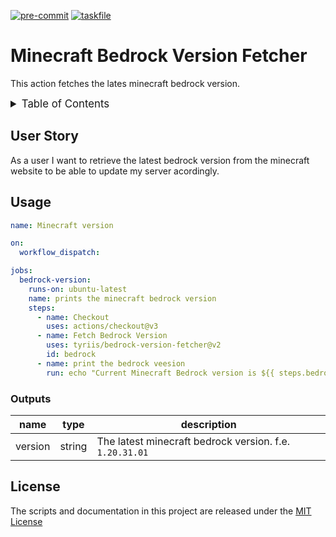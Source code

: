 <!-- markdownlint-disable MD041 -->
<!-- markdownlint-disable MD033 -->
<!-- markdownlint-disable MD028 -->

<!-- PROJECT SHIELDS -->
<!--
*** I'm using markdown "reference style" links for readability.
*** Reference links are enclosed in brackets [ ] instead of parentheses ( ).
*** See the bottom of this document for the declaration of the reference variables
*** for contributors-url, forks-url, etc. This is an optional, concise syntax you may use.
*** https://www.markdownguide.org/basic-syntax/#reference-style-links
-->

[![pre-commit][pre-commit-shield]][pre-commit-url]
[![taskfile][taskfile-shield]][taskfile-url]

# Minecraft Bedrock Version Fetcher

This action fetches the lates minecraft bedrock version.

<details>
  <summary style="font-size:1.2em;">Table of Contents</summary>
<!-- START doctoc generated TOC please keep comment here to allow auto update -->
<!-- DON'T EDIT THIS SECTION, INSTEAD RE-RUN doctoc TO UPDATE -->

- [User Story](#user-story)
- [Usage](#usage)
  - [Outputs](#outputs)
- [License](#license)

<!-- END doctoc generated TOC please keep comment here to allow auto update -->
</details>

## User Story

As a user I want to retrieve the latest bedrock version from the minecraft website to be able to update my server acordingly.

## Usage

<!-- start usage -->

```yaml
name: Minecraft version

on:
  workflow_dispatch:

jobs:
  bedrock-version:
    runs-on: ubuntu-latest
    name: prints the minecraft bedrock version
    steps:
      - name: Checkout
        uses: actions/checkout@v3
      - name: Fetch Bedrock Version
        uses: tyriis/bedrock-version-fetcher@v2
        id: bedrock
      - name: print the bedrock veesion
        run: echo "Current Minecraft Bedrock version is ${{ steps.bedrock.outputs.version }}"
```

### Outputs

| name    | type   | description                                             |
| ------- | ------ | ------------------------------------------------------- |
| version | string | The latest minecraft bedrock version. f.e. `1.20.31.01` |

<!-- end usage -->

## License

The scripts and documentation in this project are released under the [MIT License](LICENSE)

<!-- Badges -->

[pre-commit-shield]: https://img.shields.io/badge/pre--commit-enabled-brightgreen?logo=pre-commit&style=for-the-badge
[pre-commit-url]: https://github.com/pre-commit/pre-commit
[taskfile-url]: https://taskfile.dev/
[taskfile-shield]: https://img.shields.io/badge/Taskfile-Enabled-brightgreen?logoColor=white&style=for-the-badge
